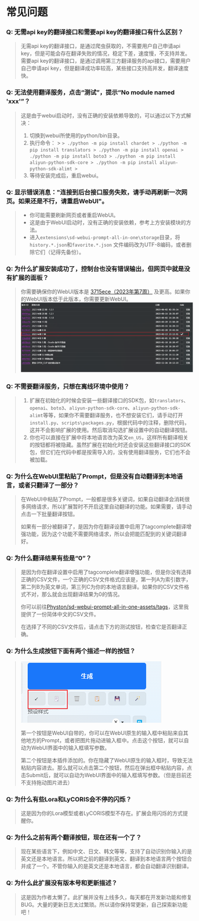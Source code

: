 # 常见问题

### Q: 无需api key的翻译接口和需要api key的翻译接口有什么区别？

> 无需api key的翻译接口，是通过爬虫获取的，不需要用户自己申请api key，但是可能会存在翻译失败的情况，稳定下差，速度慢，不支持并发。需要api key的翻译接口，是通过调用第三方翻译服务的api接口，需要用户自己申请api key，但是翻译成功率较高，某些接口支持高并发，翻译速度快。

### Q: 无法使用翻译服务，点击“测试”，提示“No module named 'xxx'”？

> 这是由于webui启动时，没有正确的安装依赖导致的，可以通过以下方式解决：
> 1. 切换到webui所使用的python/bin目录。
> 2. 执行命令：
     >    ```
     > ./python -m pip install chardet
     > ./python -m pip install translators
     > ./python -m pip install openai
     > ./python -m pip install boto3
     > ./python -m pip install aliyun-python-sdk-core
     > ./python -m pip install aliyun-python-sdk-alimt
     >    ```
> 3. 等待安装完成后，重启webui。

### Q: 显示错误消息："连接到后台接口服务失败，请手动再刷新一次网页。如果还是不行，请重启WebUI"。

> - 你可能需要刷新网页或者重启WebUI。
> - 这是由于WebUI启动时，没有正确的安装依赖，参考上方安装模块的方法。
> - 进入`extensions\sd-webui-prompt-all-in-one\storage`目录，将`history.*.json`和`favorite.*.json` 文件编码改为UTF-8编码，或者删除它们（记得先备份）。

### Q: 为什么扩展安装成功了，控制台也没有错误输出，但网页中就是没有扩展的面板？

> 你需要确保你的WebUI版本是 [3715ece（2023年第7周）](https://github.com/AUTOMATIC1111/stable-diffusion-webui/commit/3715ece) 及更高。如果你的WebUI版本低于此版本，你需要更新WebUI。
> ![](../assets/images/minimum_version_webui.png)

### Q: 不需要翻译服务，只想在离线环境中使用？

> 1. 扩展在初始化的时候会安装一些翻译接口的SDK包，如`translators`、`openai`、`boto3`、`aliyun-python-sdk-core`、`aliyun-python-sdk-alimt`等等，如果你不需要翻译服务，也不想安装它们，请手动打开`install.py`、`scripts\packages.py`，根据代码中的注释，删除代码，这并不会影响扩展的使用。然后取消勾选扩展设置中的自动翻译按钮。
> 2. 你也可以直接在扩展中将本地语言改为英文`en_US`，这样所有翻译相关的按钮都将被隐藏。虽然扩展在初始化时还会安装这些翻译接口的SDK包，但它们在代码中都是按需导入的，没有使用翻译服务，它们也不会被加载。

### Q: 为什么在WebUI里粘贴了Prompt，但是没有自动翻译到本地语言，或者只翻译了一部分？

> 在WebUI中粘贴了Prompt，一般都是很多关键词，如果自动翻译会消耗很多网络请求，所以扩展暂时不开启这里自动翻译的功能。如果需要，请手动点击一下批量翻译按钮。
>
> 如果有一部分被翻译了，是因为你在翻译设置中启用了tagcomplete翻译增强功能，因为这个功能不需要网络请求，所以会把能匹配到的关键词翻译好。

### Q: 为什么翻译结果有些是“0”？

> 是因为你在翻译设置中启用了tagcomplete翻译增强功能，但是你没有选择正确的CSV文件，一个正确的CSV文件格式应该是，第一列A为索引数字，第二列B为英文单词，第三列C为你的本地语言翻译。如果你的CSV文件格式不对，那么就会出现翻译结果为0的情况。
>
> 你可以前往[Physton/sd-webui-prompt-all-in-one-assets/tags](https://github.com/Physton/sd-webui-prompt-all-in-one-assets/tree/main/tags)，这里我提供了一份简体中文的CSV文件。
>
> 在选择了不同的CSV文件后，请点击下方的测试按钮，检查它是否翻译正确。

### Q: 为什么生成按钮下面有两个描述一样的按钮？

> ![](../assets/images/paste.png)
>
> 第一个按钮是WebUI自带的，你可以在WebUI原生的输入框中粘贴来自其他地方的Prompt，或者把图片拖动进输入框中。点击这个按钮，就可以自动为WebUI界面中的输入框填写参数。
>
> 第二个按钮是本插件添加的。你在隐藏了WebUI原生的输入框时，导致无法粘贴内容进去。那么就可以点击第二个按钮，然后在弹出框中粘贴内容，点击Submit后，就可以自动为WebUI界面中的输入框填写参数。（但是目前还不支持拖动图片进去）

### Q: 为什么有些Lora和LyCORIS会不停的闪烁？

> 这是因为你的Lora模型或者LyCORIS模型不存在。扩展会用闪烁的方式提醒你。

### Q: 为什么之前有两个翻译按钮，现在还有一个了？

> 现在某些语言下，例如中文、日文、韩文等等，支持了自动识别你输入的是英文还是本地语言。所以把之前的翻译到英文、翻译到本地语言两个按钮合并成了一个。不管你输入的是英文还是本地语言，都会自动翻译识别翻译。

### Q: 为什么此扩展没有版本号和更新描述？

> 这是因为作者太懒了。此扩展并没有上线多久，每天都在开发新功能和修复BUG。大量的更新日志太过繁琐。所以请你保持常更新，自己探索新功能吧！